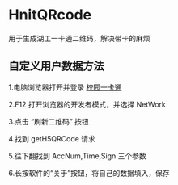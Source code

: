# HnitQRcode
用于生成湖工一卡通二维码，解决带卡的麻烦

## 自定义用户数据方法

1.电脑浏览器打开并登录 [校园一卡通](http://59.51.114.201:8080/easytong_webapp/index.html#/virtualCard)

2.F12 打开浏览器的开发者模式，并选择 NetWork

3.点击 “刷新二维码” 按钮

4.找到 getH5QRCode 请求

5.往下翻找到 AccNum,Time,Sign 三个参数

6.长按软件的“关于”按钮，将自己的数据填入，保存

